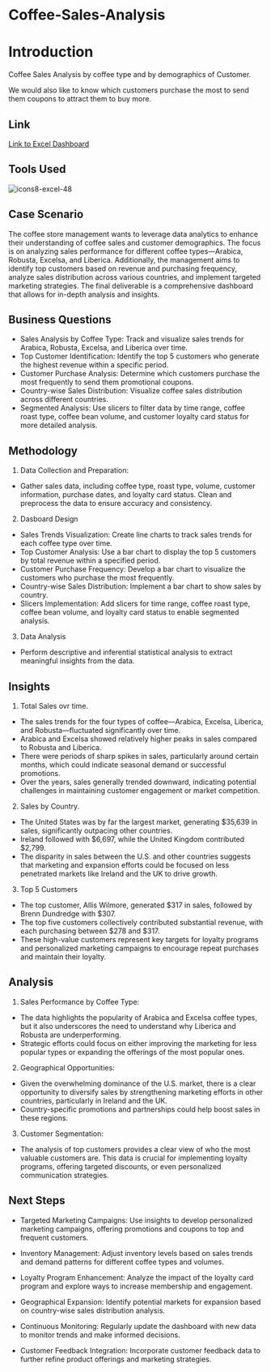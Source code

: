 # Coffee-Sales-Analysis


# Introduction

Coffee Sales Analysis by coffee type and by demographics of Customer.

We would  also like to know which customers purchase the most to send them coupons to attract them to buy more.


## Link

[Link to Excel Dashboard](https://eduescpeuropeeu-my.sharepoint.com/:x:/g/personal/subhopriyo_das_edu_escp_eu/EbbLFFMwPIZEjr2b1aBHBX4BTep3XZE2RrAZ19ZfFiUfXw?e=5iDfjK)
## Tools Used

![icons8-excel-48](https://github.com/user-attachments/assets/0beb22ac-1477-49f1-a54e-00a44e08bb09)


## Case Scenario

The coffee store management wants to leverage data analytics to enhance their understanding of coffee sales and customer demographics. The focus is on analyzing sales performance for different coffee types—Arabica, Robusta, Excelsa, and Liberica. Additionally, the management aims to identify top customers based on revenue and purchasing frequency, analyze sales distribution across various countries, and implement targeted marketing strategies. The final deliverable is a comprehensive dashboard that allows for in-depth analysis and insights.








## Business Questions

- Sales Analysis by Coffee Type: Track and visualize sales trends for Arabica, Robusta, Excelsa, and Liberica over time.
- Top Customer Identification: Identify the top 5 customers who generate the highest revenue within a specific period.
- Customer Purchase Analysis: Determine which customers purchase the most frequently to send them promotional coupons.
- Country-wise Sales Distribution: Visualize coffee sales distribution across different countries.
- Segmented Analysis: Use slicers to filter data by time range, coffee roast type, coffee bean volume, and customer loyalty card status for more detailed analysis.



## Methodology

1. Data Collection and Preparation: 

- Gather sales data, including coffee type, roast type, volume, customer information, purchase dates, and loyalty card status. Clean and preprocess the data to ensure accuracy and consistency.

2. Dasboard Design

- Sales Trends Visualization: Create line charts to track sales trends for each coffee type over time.
- Top Customer Analysis: Use a bar chart to display the top 5 customers by total revenue within a specified period.
- Customer Purchase Frequency: Develop a bar chart to visualize the customers who purchase the most frequently.
- Country-wise Sales Distribution: Implement a bar chart to show sales by country.
- Slicers Implementation: Add slicers for time range, coffee roast type, coffee bean volume, and loyalty card status to enable segmented analysis.

3. Data Analysis

- Perform descriptive and inferential statistical analysis to extract meaningful insights from the data.
## Insights

1. Total Sales ovr time.

- The sales trends for the four types of coffee—Arabica, Excelsa, Liberica, and Robusta—fluctuated significantly over time.
- Arabica and Excelsa showed relatively higher peaks in sales compared to Robusta and Liberica.
- There were periods of sharp spikes in sales, particularly around certain months, which could indicate seasonal demand or successful promotions.
- Over the years, sales generally trended downward, indicating potential challenges in maintaining customer engagement or market competition.

2. Sales by Country.

- The United States was by far the largest market, generating $35,639 in sales, significantly outpacing other countries.
- Ireland followed with $6,697, while the United Kingdom contributed $2,799.
- The disparity in sales between the U.S. and other countries suggests that marketing and expansion efforts could be focused on less penetrated markets like Ireland and the UK to drive growth.

3. Top 5 Customers

- The top customer, Allis Wilmore, generated $317 in sales, followed by Brenn Dundredge with $307.
- The top five customers collectively contributed substantial revenue, with each purchasing between $278 and $317.
- These high-value customers represent key targets for loyalty programs and personalized marketing campaigns to encourage repeat purchases and maintain their loyalty.
## Analysis

1. Sales Performance by Coffee Type:

- The data highlights the popularity of Arabica and Excelsa coffee types, but it also underscores the need to understand why Liberica and Robusta are underperforming.
- Strategic efforts could focus on either improving the marketing for less popular types or expanding the offerings of the most popular ones.

2. Geographical Opportunities:

- Given the overwhelming dominance of the U.S. market, there is a clear opportunity to diversify sales by strengthening marketing efforts in other countries, particularly in Ireland and the UK.
- Country-specific promotions and partnerships could help boost sales in these regions.

3. Customer Segmentation:

- The analysis of top customers provides a clear view of who the most valuable customers are. This data is crucial for implementing loyalty programs, offering targeted discounts, or even personalized communication strategies.
## Next Steps

- Targeted Marketing Campaigns: Use insights to develop personalized marketing campaigns, offering promotions and coupons to top and frequent customers.

- Inventory Management: Adjust inventory levels based on sales trends and demand patterns for different coffee types and volumes.

- Loyalty Program Enhancement: Analyze the impact of the loyalty card program and explore ways to increase membership and engagement.

- Geographical Expansion: Identify potential markets for expansion based on country-wise sales distribution analysis.

- Continuous Monitoring: Regularly update the dashboard with new data to monitor trends and make informed decisions.

- Customer Feedback Integration: Incorporate customer feedback data to further refine product offerings and marketing strategies.
